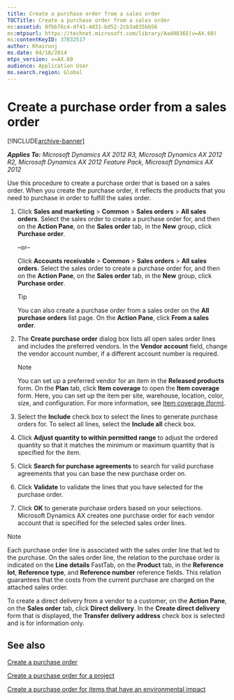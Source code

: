 ```yaml
---
title: Create a purchase order from a sales order
TOCTitle: Create a purchase order from a sales order
ms:assetid: 8fbb76c4-df41-4d31-bd52-2cb3a035bb56
ms:mtpsurl: https://technet.microsoft.com/library/Aa498365(v=AX.60)
ms:contentKeyID: 37832517
author: Khairunj
ms.date: 04/18/2014
mtps_version: v=AX.60
audience: Application User
ms.search.region: Global
---
```


# Create a purchase order from a sales order 


[!INCLUDE[archive-banner](includes/archive-banner.md)]


_**Applies To:** Microsoft Dynamics AX 2012 R3, Microsoft Dynamics AX 2012 R2, Microsoft Dynamics AX 2012 Feature Pack, Microsoft Dynamics AX 2012_

Use this procedure to create a purchase order that is based on a sales order. When you create the purchase order, it reflects the products that you need to purchase in order to fulfill the sales order.

1.  Click **Sales and marketing** \> **Common** \> **Sales orders** \> **All sales orders**. Select the sales order to create a purchase order for, and then on the **Action Pane**, on the **Sales order** tab, in the **New** group, click **Purchase order**.
    
    –or–
    
    Click **Accounts receivable** \> **Common** \> **Sales orders** \> **All sales orders**. Select the sales order to create a purchase order for, and then on the **Action Pane**, on the **Sales order** tab, in the **New** group, click **Purchase order**.
    

    > [!TIP]
    > <P>You can also create a purchase order from a sales order on the <STRONG>All purchase orders</STRONG> list page. On the <STRONG>Action Pane</STRONG>, click <STRONG>From a sales order</STRONG>.</P>



2.  The **Create purchase order** dialog box lists all open sales order lines and includes the preferred vendors. In the **Vendor account** field, change the vendor account number, if a different account number is required.
    

    > [!NOTE]
    > <P>You can set up a preferred vendor for an item in the <STRONG>Released products</STRONG> form. On the <STRONG>Plan</STRONG> tab, click <STRONG>Item coverage</STRONG> to open the <STRONG>Item coverage</STRONG> form. Here, you can set up the item per site, warehouse, location, color, size, and configuration. For more information, see <A href="https://technet.microsoft.com/library/aa619147(v=ax.60)">Item coverage (form)</A>.</P>



3.  Select the **Include** check box to select the lines to generate purchase orders for. To select all lines, select the **Include all** check box.

4.  Click **Adjust quantity to within permitted range** to adjust the ordered quantity so that it matches the minimum or maximum quantity that is specified for the item.

5.  Click **Search for purchase agreements** to search for valid purchase agreements that you can base the new purchase order on.

6.  Click **Validate** to validate the lines that you have selected for the purchase order.

7.  Click **OK** to generate purchase orders based on your selections. Microsoft Dynamics AX creates one purchase order for each vendor account that is specified for the selected sales order lines.


> [!NOTE]
> <P>Each purchase order line is associated with the sales order line that led to the purchase. On the sales order line, the relation to the purchase order is indicated on the <STRONG>Line details</STRONG> FastTab, on the <STRONG>Product</STRONG> tab, in the <STRONG>Reference lot</STRONG>, <STRONG>Reference type</STRONG>, and <STRONG>Reference number</STRONG> reference fields. This relation guarantees that the costs from the current purchase are charged on the attached sales order.</P>
> <P>To create a direct delivery from a vendor to a customer, on the <STRONG>Action Pane</STRONG>, on the <STRONG>Sales order</STRONG> tab, click <STRONG>Direct delivery</STRONG>. In the <STRONG>Create direct delivery</STRONG> form that is displayed, the <STRONG>Transfer delivery address</STRONG> check box is selected and is for information only.</P>



## See also

[Create a purchase order](create-a-purchase-order.md)

[Create a purchase order for a project](create-a-purchase-order-for-a-project.md)

[Create a purchase order for items that have an environmental impact](create-a-purchase-order-for-items-that-have-an-environmental-impact.md)

  


